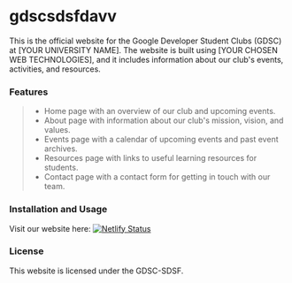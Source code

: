 # gdscsdsfdavv

This is the official website for the Google Developer Student Clubs (GDSC) at [YOUR UNIVERSITY NAME]. The website is built using [YOUR CHOSEN WEB TECHNOLOGIES], and it includes information about our club's events, activities, and resources.

### Features
>- Home page with an overview of our club and upcoming events.
>- About page with information about our club's mission, vision, and values.
>- Events page with a calendar of upcoming events and past event archives.
>- Resources page with links to useful learning resources for students.
>- Contact page with a contact form for getting in touch with our team.

### Installation and Usage
Visit our website here: 
[![Netlify Status](https://api.netlify.com/api/v1/badges/a1d035d0-b42c-4787-b6bb-ac1a17d695ea/deploy-status)](https://app.netlify.com/sites/gdscsdsfdavv/deploys)

### License
This website is licensed under the GDSC-SDSF.
